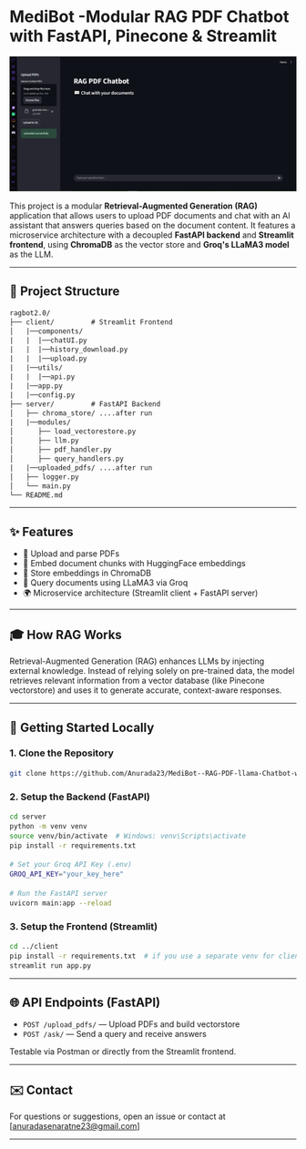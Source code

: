 # MediBot -Modular RAG PDF Chatbot with FastAPI, Pinecone & Streamlit



![FrontEnd Preview](assets/preview1.PNG)

This project is a modular **Retrieval-Augmented Generation (RAG)** application that allows users to upload PDF documents and chat with an AI assistant that answers queries based on the document content. It features a microservice architecture with a decoupled **FastAPI backend** and **Streamlit frontend**, using **ChromaDB** as the vector store and **Groq's LLaMA3 model** as the LLM.

---

## 📂 Project Structure

```
ragbot2.0/
├── client/         # Streamlit Frontend
│   |──components/
|   |  |──chatUI.py
|   |  |──history_download.py
|   |  |──upload.py
|   |──utils/
|   |  |──api.py
|   |──app.py
|   |──config.py
├── server/         # FastAPI Backend
│   ├── chroma_store/ ....after run
|   |──modules/
│      ├── load_vectorestore.py
│      ├── llm.py
│      ├── pdf_handler.py
│      ├── query_handlers.py
|   |──uploaded_pdfs/ ....after run
│   ├── logger.py
│   └── main.py
└── README.md
```

---

## ✨ Features

- 📄 Upload and parse PDFs
- 🧠 Embed document chunks with HuggingFace embeddings
- 💂️ Store embeddings in ChromaDB
- 💬 Query documents using LLaMA3 via Groq
- 🌍 Microservice architecture (Streamlit client + FastAPI server)

---

## 🎓 How RAG Works

Retrieval-Augmented Generation (RAG) enhances LLMs by injecting external knowledge. Instead of relying solely on pre-trained data, the model retrieves relevant information from a vector database (like Pinecone vectorstore) and uses it to generate accurate, context-aware responses.

---


## 🚀 Getting Started Locally

### 1. Clone the Repository

```bash
git clone https://github.com/Anurada23/MediBot--RAG-PDF-llama-Chatbot-with-FastAPI-ChromaDB-Streamlit-Pinecone-Groq.git
```

### 2. Setup the Backend (FastAPI)

```bash
cd server
python -m venv venv
source venv/bin/activate  # Windows: venv\Scripts\activate
pip install -r requirements.txt

# Set your Groq API Key (.env)
GROQ_API_KEY="your_key_here"

# Run the FastAPI server
uvicorn main:app --reload
```

### 3. Setup the Frontend (Streamlit)

```bash
cd ../client
pip install -r requirements.txt  # if you use a separate venv for client
streamlit run app.py
```

---

## 🌐 API Endpoints (FastAPI)

- `POST /upload_pdfs/` — Upload PDFs and build vectorstore
- `POST /ask/` — Send a query and receive answers

Testable via Postman or directly from the Streamlit frontend.

---



## ✉️ Contact

For questions or suggestions, open an issue or contact at [anuradasenaratne23@gmail.com]

---

